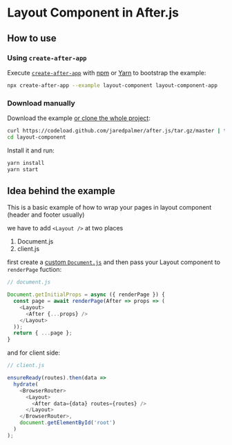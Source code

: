 # Layout Component in After.js

## How to use

### Using `create-after-app`

Execute [`create-after-app`](https://github.com/batusai513/gehen/tree/master/packages/create-after-app) with [npm](https://docs.npmjs.com/cli/init) or [Yarn](https://yarnpkg.com/lang/en/docs/cli/create/) to bootstrap the example:

```bash
npx create-after-app --example layout-component layout-component-app
```

### Download manually

Download the example [or clone the whole project](https://github.com/batusai513/gehen.git):

```bash
curl https://codeload.github.com/jaredpalmer/after.js/tar.gz/master | tar -xz --strip=2 after.js-master/examples/layout-component
cd layout-component
```

Install it and run:

```bash
yarn install
yarn start
```

## Idea behind the example

This is a basic example of how to wrap your pages in layout component (header and footer usually)

we have to add `<Layout />` at two places
1) Document.js
2) client.js

first create a [custom `Document.js`](https://github.com/jaredpalmer/after.js#custom-document) and then pass your Layout component to `renderPage` fuction:

```js
// document.js

Document.getInitialProps = async ({ renderPage }) {
  const page = await renderPage(After => props => (
    <Layout>
      <After {...props} />
    </Layout>
  ));
  return { ...page };
}
```
and for client side:
```js
// client.js

ensureReady(routes).then(data =>
  hydrate(
    <BrowserRouter>
      <Layout>
        <After data={data} routes={routes} />
      </Layout>
    </BrowserRouter>,
    document.getElementById('root')
  )
);
```
